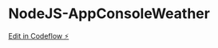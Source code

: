 # NodeJS-AppConsoleWeather

[Edit in Codeflow ⚡️](https://stackblitz.com/~/github.com/yazmins15/NodeJS-AppConsoleWeather)